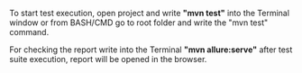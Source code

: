 To start test execution, open project and write **"mvn test"** into the Terminal window or from BASH/CMD go to root folder and write the "mvn test" command.

For checking the report write into the Terminal **"mvn allure:serve"** after test suite execution, report will be opened in the browser.
